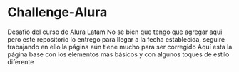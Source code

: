 # Challenge-Alura
Desafio del curso de Alura Latam
No se bien que tengo que agregar aqui pero este repositorio lo entrego para llegar a la fecha establecida, seguiré trabajando en ello la página aún tiene mucho para ser corregido
Aquí esta la página base con los elementos más básicos y con algunos toques de estilo diferente
